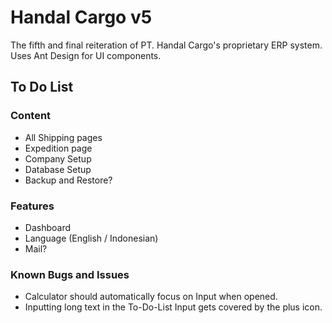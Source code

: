 # Handal Cargo v5

The fifth and final reiteration of PT. Handal Cargo's proprietary ERP system.  
Uses Ant Design for UI components.

## To Do List

### Content

- All Shipping pages
- Expedition page
- Company Setup
- Database Setup
- Backup and Restore?

### Features

- Dashboard
- Language (English / Indonesian)
- Mail?

### Known Bugs and Issues

- Calculator should automatically focus on Input when opened.
- Inputting long text in the To-Do-List Input gets covered by the plus icon. 
